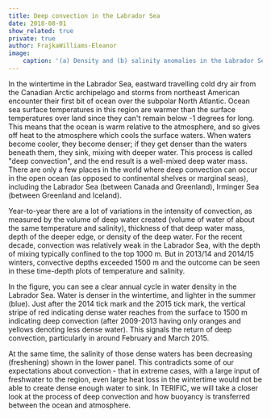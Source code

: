 ```yaml
---
title: Deep convection in the Labrador Sea
date: 2018-08-01
show_related: true
private: true
author: FrajkaWilliams-Eleanor
image:
    caption: '(a) Density and (b) salinity anomalies in the Labrador Sea given by Argo float data. In 2013/14 and 2014/15 convection was deep, while the Labrador Sea Water produced was relatively fresh.'
---
```


In the wintertime in the Labrador Sea, eastward travelling cold dry air from the Canadian Arctic archipelago and storms from northeast American encounter their first bit of ocean over the subpolar North Atlantic.  Ocean sea surface temperatures in this region are warmer than the surface temperatures over land since they can't remain below -1 degrees for long.  This means that the ocean is warm relative to the atmosphere, and so gives off heat to the atmosphere which cools the surface waters.  When waters become cooler, they become denser; if they get denser than the waters beneath them, they sink, mixing with deeper water.  This process is called "deep convection", and the end result is a well-mixed deep water mass.  There are only a few places in the world where deep convection can occur in the open ocean (as opposed to continental shelves or marginal seas), including the Labrador Sea (between Canada and Greenland), Irminger Sea (between Greenland and Iceland).  

Year-to-year there are a lot of variations in the intensity of convection, as measured by the volume of deep water created (volume of water of about the same temperature and salinity), thickness of that deep water mass, depth of the deeper edge, or density of the deep water.  For the recent decade, convection was relatively weak in the Labrador Sea, with the depth of mixing typically confined to the top 1000 m.  But in 2013/14 and 2014/15 winters, convective depths exceeded 1500 m and the outcome can be seen in these time-depth plots of temperature and salinity.  

In the figure, you can see a clear annual cycle in water density in the Labrador Sea.  Water is denser in the wintertime, and lighter in the summer (blue).  Just after the 2014 tick mark and the 2015 tick mark, the vertical stripe of red indicating dense water reaches from the surface to 1500 m indicating deep convection (after 2009-2013 having only oranges and yellows denoting less dense water).  This signals the return of deep convection, particularly in around February and March 2015.

At the same time, the salinity of those dense waters has been decreasing (freshening) shown in the lower panel.  This contradicts some of our expectations about convection - that in extreme cases, with a large input of freshwater to the region, even large heat loss in the wintertime would not be able to create dense enough water to sink.  In TERIFIC, we will take a closer look at the process of deep convection and how buoyancy is transferred between the ocean and atmosphere.